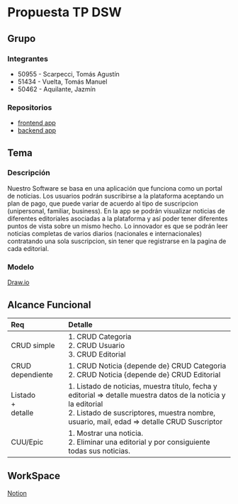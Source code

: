 # Propuesta TP DSW

## Grupo
### Integrantes
* 50955 - Scarpecci, Tomás Agustín
* 51434 - Vuelta, Tomás Manuel
* 50462 - Aquilante, Jazmín

### Repositorios
* [frontend app](https://github.com/tomasscarpecci/frontend-app)
* [backend app](https://github.com/tomasscarpecci/backend-app)

## Tema
### Descripción
Nuestro Software se basa en una aplicación que funciona como un portal de noticias. Los usuarios podrán suscribirse a la plataforma aceptando un plan de pago, que puede variar de acuerdo al tipo de suscripcion (unipersonal, familiar, business). En la app se podrán visualizar noticias de diferentes editoriales asociadas a la plataforma y así poder tener diferentes puntos de vista sobre un mismo hecho. Lo innovador es que se podrán leer noticias completas de varios diarios (nacionales e internacionales) contratando una sola suscripcion, sin tener que registrarse en la pagina de cada editorial.

### Modelo
[Draw.io](https://drive.google.com/file/d/1LGKbmAMBDoTjJfaFTT9kgwQqup--Kbi8/view?usp=sharing) 

## Alcance Funcional 
|Req|Detalle|
|:-|:-|
|CRUD simple|1. CRUD Categoria<br>2. CRUD Usuario<br>3. CRUD Editorial<br>|
|CRUD dependiente|1. CRUD Noticia {depende de} CRUD Categoria<br>2. CRUD Noticia {depende de} CRUD Editorial<br>|
|Listado<br>+<br>detalle| 1. Listado de noticias, muestra título, fecha y editorial => detalle muestra datos de la noticia y la editorial<br> 2. Listado de suscriptores, muestra nombre, usuario, mail, edad ⇒ detalle CRUD Suscriptor<br>|
|CUU/Epic|1. Mostrar una noticia.<br>2. Eliminar una editorial y por consiguiente todas sus noticias.|

## WorkSpace
[Notion](https://www.notion.so/Workspace-Desarrollo-de-SW-73c2ff5055bc4f3ea4d0dc12968b0895?pvs=4)
